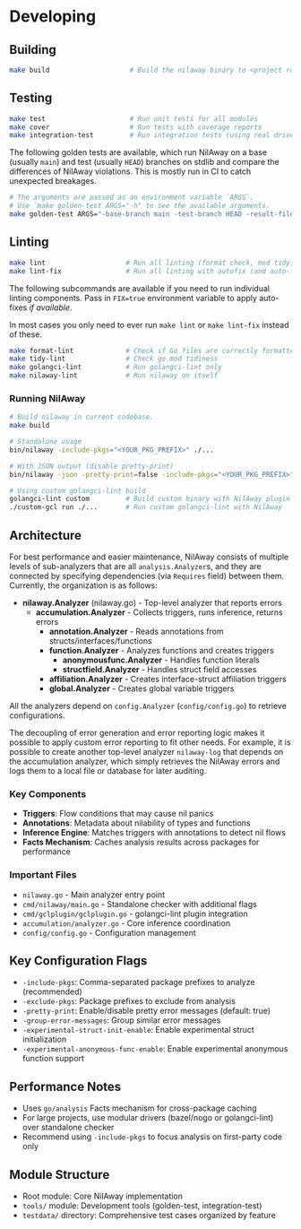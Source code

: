 # Developing

## Building

```bash
make build                    # Build the nilaway binary to <project root>/bin/
```

## Testing

```bash
make test                     # Run unit tests for all modules
make cover                    # Run tests with coverage reports
make integration-test         # Run integration tests (using real drivers)
```

The following golden tests are available, which run NilAway on a base (usually `main`) and test (usually `HEAD`) branches
on stdlib and compare the differences of NilAway violations. This is mostly run in CI to catch unexpected breakages.

```bash
# The arguments are passed as an environment variable `ARGS`.
# Use `make golden-test ARGS="-h" to see the available arguments.
make golden-test ARGS="-base-branch main -test-branch HEAD -result-file /tmp/result.txt"
```

## Linting

```bash
make lint                    # Run all linting (format check, mod tidy, golangci-lint, nilaway self-check)
make lint-fix                # Run all linting with autofix (and auto-formats) applied
```

The following subcommands are available if you need to run individual linting components. Pass in `FIX=true` environment
variable to apply auto-fixes _if available_. 

In most cases you only need to ever run `make lint` or `make lint-fix` instead of these.

```bash
make format-lint             # Check if Go files are correctly formatted
make tidy-lint               # Check go.mod tidiness
make golangci-lint           # Run golangci-lint only
make nilaway-lint            # Run nilaway on itself
```

### Running NilAway

```bash
# Build nilaway in current codebase.
make build

# Standalone usage
bin/nilaway -include-pkgs="<YOUR_PKG_PREFIX>" ./...

# With JSON output (disable pretty-print)
bin/nilaway -json -pretty-print=false -include-pkgs="<YOUR_PKG_PREFIX>" ./...

# Using custom golangci-lint build
golangci-lint custom         # Build custom binary with NilAway plugin
./custom-gcl run ./...       # Run custom golangci-lint with NilAway
```

## Architecture

For best performance and easier maintenance, NilAway consists of multiple levels of sub-analyzers that are all
`analysis.Analyzer`s, and they are connected by specifying dependencies (via `Requires` field) between them. Currently, the organization is as follows:

- **nilaway.Analyzer** (nilaway.go) - Top-level analyzer that reports errors
  - **accumulation.Analyzer** - Collects triggers, runs inference, returns errors
    - **annotation.Analyzer** - Reads annotations from structs/interfaces/functions
    - **function.Analyzer** - Analyzes functions and creates triggers
      - **anonymousfunc.Analyzer** - Handles function literals
      - **structfield.Analyzer** - Handles struct field accesses
    - **affiliation.Analyzer** - Creates interface-struct affiliation triggers
    - **global.Analyzer** - Creates global variable triggers

All the analyzers depend on `config.Analyzer` (`config/config.go`) to retrieve configurations.

The decoupling of error generation and error reporting logic makes it possible to apply custom error reporting to fit other needs. For example, it is possible to create another top-level analyzer `nilaway-log` that depends on the accumulation analyzer, which simply retrieves the NilAway errors and logs them to a local file or database for later auditing.

### Key Components

- **Triggers**: Flow conditions that may cause nil panics
- **Annotations**: Metadata about nilability of types and functions
- **Inference Engine**: Matches triggers with annotations to detect nil flows
- **Facts Mechanism**: Caches analysis results across packages for performance

### Important Files

- `nilaway.go` - Main analyzer entry point
- `cmd/nilaway/main.go` - Standalone checker with additional flags
- `cmd/gclplugin/gclplugin.go` - golangci-lint plugin integration
- `accumulation/analyzer.go` - Core inference coordination
- `config/config.go` - Configuration management

## Key Configuration Flags

- `-include-pkgs`: Comma-separated package prefixes to analyze (recommended)
- `-exclude-pkgs`: Package prefixes to exclude from analysis
- `-pretty-print`: Enable/disable pretty error messages (default: true)
- `-group-error-messages`: Group similar error messages
- `-experimental-struct-init-enable`: Enable experimental struct initialization
- `-experimental-anonymous-func-enable`: Enable experimental anonymous function support

## Performance Notes

- Uses `go/analysis` Facts mechanism for cross-package caching
- For large projects, use modular drivers (bazel/nogo or golangci-lint) over standalone checker
- Recommend using `-include-pkgs` to focus analysis on first-party code only

## Module Structure

- Root module: Core NilAway implementation
- `tools/` module: Development tools (golden-test, integration-test)
- `testdata/` directory: Comprehensive test cases organized by feature
